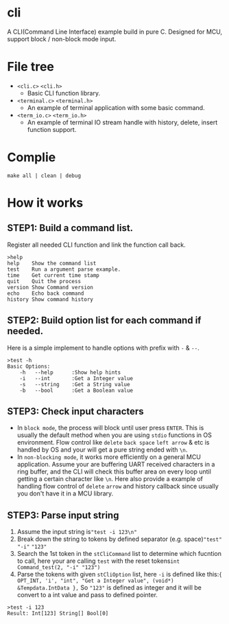 cli
===

A CLI(Command Line Interface) example build in pure C. Designed for MCU, support block / non-block mode input.

File tree
=========

-	`<cli.c>` `<cli.h>`
	-	Basic CLI function library.
-	`<terminal.c>` `<terminal.h>`
	-	An example of terminal application with some basic command.
-	`<term_io.c>` `<term_io.h>`
	-	An example of terminal IO stream handle with history, delete, insert function support.

Complie
=======

```
make all | clean | debug
```

How it works
============

STEP1: Build a command list.
----------------------------

Register all needed CLI function and link the function call back.

```
>help
help    Show the command list
test    Run a argument parse example.
time    Get current time stamp
quit    Quit the process
version Show Command version
echo    Echo back command
history Show command history
```

STEP2: Build option list for each command if needed.
----------------------------------------------------

Here is a simple implement to handle options with prefix with `-` & `--`.

```
>test -h
Basic Options:
	-h   --help      :Show help hints
	-i   --int       :Get a Integer value
	-s   --string    :Get a String value
	-b   --bool      :Get a Boolean value
```

STEP3: Check input characters
-----------------------------

-	In `block mode`, the process will block until user press `ENTER`. This is usually the default method when you are using `stdio` functions in OS environment. Flow control like `delete` `back space` `left arrow` & etc is handled by OS and your will get a pure string ended with `\n`.
-	In `non-blocking mode`, it works more efficiently on a general MCU application. Assume your are buffering UART received characters in a ring buffer, and the CLI will check this buffer area on every loop until getting a certain character like `\n`. Here also provide a example of handling flow control of `delete` `arrow` and history callback since usually you don't have it in a MCU library.

STEP3: Parse input string
-------------------------

1.	Assume the input string is`"test -i 123\n"`
2.	Break down the string to tokens by defined separator (e.g. space)`"test"` `"-i"` `"123"`
3.	Search the 1st token in the `stCliCommand` list to determine which fucntion to call, here your are calling `test` with the reset tokens`int Command_test(2, "-i" "123")`
4.	Parse the tokens with given `stCliOption` list, here `-i` is defined like this:`{ OPT_INT, 'i', "int", "Get a Integer value", (void*) &Tempdata.IntData },` So `"123"` is defined as integer and it will be convert to a int value and pass to defined pointer.

```
>test -i 123
Result: Int[123] String[] Bool[0]
```
